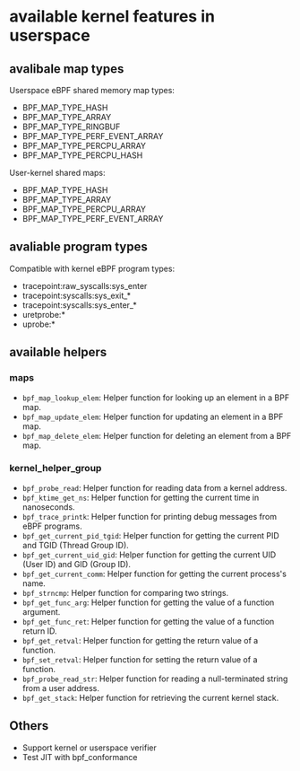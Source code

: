 # available kernel features in userspace

## avalibale map types

Userspace eBPF shared memory map types:

- BPF_MAP_TYPE_HASH
- BPF_MAP_TYPE_ARRAY
- BPF_MAP_TYPE_RINGBUF
- BPF_MAP_TYPE_PERF_EVENT_ARRAY
- BPF_MAP_TYPE_PERCPU_ARRAY
- BPF_MAP_TYPE_PERCPU_HASH

User-kernel shared maps:

- BPF_MAP_TYPE_HASH
- BPF_MAP_TYPE_ARRAY
- BPF_MAP_TYPE_PERCPU_ARRAY
- BPF_MAP_TYPE_PERF_EVENT_ARRAY

## avaliable program types

Compatible with kernel eBPF program types:

- tracepoint:raw_syscalls:sys_enter
- tracepoint:syscalls:sys_exit_*
- tracepoint:syscalls:sys_enter_*
- uretprobe:*
- uprobe:*

## available helpers

### maps

- `bpf_map_lookup_elem`: Helper function for looking up an element in a BPF map.
- `bpf_map_update_elem`: Helper function for updating an element in a BPF map.
- `bpf_map_delete_elem`: Helper function for deleting an element from a BPF map.

### kernel_helper_group

- `bpf_probe_read`: Helper function for reading data from a kernel address.
- `bpf_ktime_get_ns`: Helper function for getting the current time in nanoseconds.
- `bpf_trace_printk`: Helper function for printing debug messages from eBPF programs.
- `bpf_get_current_pid_tgid`: Helper function for getting the current PID and TGID (Thread Group ID).
- `bpf_get_current_uid_gid`: Helper function for getting the current UID (User ID) and GID (Group ID).
- `bpf_get_current_comm`: Helper function for getting the current process's name.
- `bpf_strncmp`: Helper function for comparing two strings.
- `bpf_get_func_arg`: Helper function for getting the value of a function argument.
- `bpf_get_func_ret`: Helper function for getting the value of a function return ID.
- `bpf_get_retval`: Helper function for getting the return value of a function.
- `bpf_set_retval`: Helper function for setting the return value of a function.
- `bpf_probe_read_str`: Helper function for reading a null-terminated string from a user address.
- `bpf_get_stack`: Helper function for retrieving the current kernel stack.

## Others

- Support kernel or userspace verifier
- Test JIT with bpf_conformance

